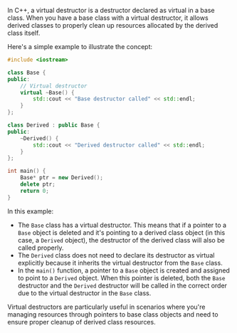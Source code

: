 In C++, a virtual destructor is a destructor declared as virtual in a base class. When you have a base class with a virtual destructor, it allows derived classes to properly clean up resources allocated by the derived class itself. 

Here's a simple example to illustrate the concept:

```cpp
#include <iostream>

class Base {
public:
    // Virtual destructor
    virtual ~Base() {
        std::cout << "Base destructor called" << std::endl;
    }
};

class Derived : public Base {
public:
    ~Derived() {
        std::cout << "Derived destructor called" << std::endl;
    }
};

int main() {
    Base* ptr = new Derived();
    delete ptr;
    return 0;
}
```

In this example:

- The `Base` class has a virtual destructor. This means that if a pointer to a `Base` object is deleted and it's pointing to a derived class object (in this case, a `Derived` object), the destructor of the derived class will also be called properly.
- The `Derived` class does not need to declare its destructor as virtual explicitly because it inherits the virtual destructor from the `Base` class.
- In the `main()` function, a pointer to a `Base` object is created and assigned to point to a `Derived` object. When this pointer is deleted, both the `Base` destructor and the `Derived` destructor will be called in the correct order due to the virtual destructor in the `Base` class.

Virtual destructors are particularly useful in scenarios where you're managing resources through pointers to base class objects and need to ensure proper cleanup of derived class resources.
